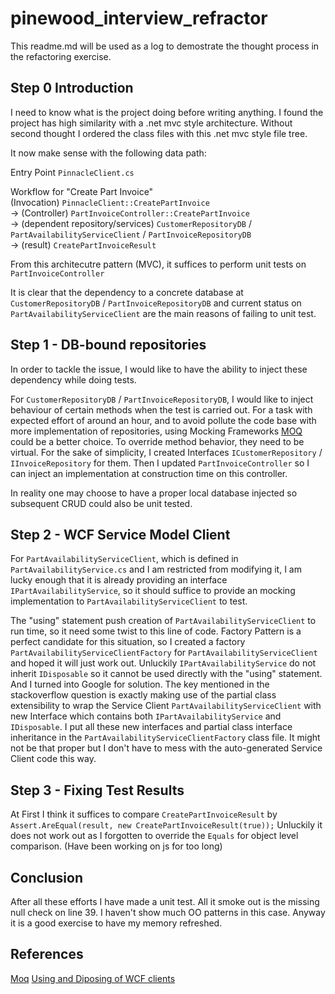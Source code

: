 # pinewood_interview_refractor
This readme.md will be used as a log to demostrate the thought process in the refactoring exercise.

## Step 0 Introduction
I need to know what is the project doing before writing anything.
I found the project has high similarity with a .net mvc style architecture.
Without second thought I ordered the class files with this .net mvc style file tree.

It now make sense with the following data path:

Entry Point `PinnacleClient.cs`

Workflow for "Create Part Invoice"  
(Invocation) `PinnacleClient::CreatePartInvoice`  
-> (Controller) `PartInvoiceController::CreatePartInvoice`  
-> (dependent repository/services) `CustomerRepositoryDB` / `PartAvailabilityServiceClient` / `PartInvoiceRepositoryDB`  
-> (result)
`CreatePartInvoiceResult`

From this architecutre pattern (MVC),
it suffices to perform unit tests on `PartInvoiceController`  

It is clear that the dependency to a concrete database at `CustomerRepositoryDB` / `PartInvoiceRepositoryDB` and current status on `PartAvailabilityServiceClient` are the main reasons of failing to unit test.

## Step 1 - DB-bound repositories
In order to tackle the issue, I would like to have the ability to inject these dependency while doing tests.

For `CustomerRepositoryDB` / `PartInvoiceRepositoryDB`, 
I would like to inject behaviour of certain methods when the test is carried out.
For a task with expected effort of around an hour, 
and to avoid pollute the code base with more implementation of repositories,
using Mocking Frameworks [MOQ](#moq) could be a better choice.
To override method behavior,
they need to be virtual.
For the sake of simplicity,
I created Interfaces `ICustomerRepository` / `IInvoiceRepository`  for them.
Then I updated `PartInvoiceController` so I can inject an implementation at construction time on this controller.  

In reality one may choose to have a proper local database injected so subsequent CRUD could also be unit tested.

## Step 2 - WCF Service Model Client
For `PartAvailabilityServiceClient`,
which is defined in `PartAvailabilityService.cs` and I am restricted from modifying it,
I am lucky enough that it is already providing an interface `IPartAvailabilityService`,
so it should suffice to provide an mocking implementation to `PartAvailabilityServiceClient` to test.

The "using" statement push creation of `PartAvailabilityServiceClient` to run time,
so it need some twist to this line of code.
Factory Pattern is a perfect candidate for this situation,
so I created a factory `PartAvailabilityServiceClientFactory` for `PartAvailabilityServiceClient` and hoped it will just work out.
Unluckily `IPartAvailabilityService` do not inherit `IDisposable` so it cannot be used directly with the "using" statement.
And I turned into Google for solution.
The key mentioned in the stackoverflow question is exactly making use of the partial class extensibility to wrap the Service Client `PartAvailabilityServiceClient` with new Interface which contains both `IPartAvailabilityService` and `IDisposable`.
I put all these new interfaces and partial class interface inheritance in the `PartAvailabilityServiceClientFactory` class file.
It might not be that proper but I don't have to mess with the auto-generated Service Client code this way.

## Step 3 - Fixing Test Results
At First I think it suffices to compare `CreatePartInvoiceResult` by `Assert.AreEqual(result, new CreatePartInvoiceResult(true));`
Unluckily it does not work out as I forgotten to override the `Equals` for object level comparison.
(Have been working on js for too long)

## Conclusion
After all these efforts I have made a unit test.
All it smoke out is the missing null check on line 39.
I haven't show much OO patterns in this case.
Anyway it is a good exercise to have my memory refreshed.

## References
[Moq](https://github.com/Moq/moq4/wiki/Quickstart)
[Using and Diposing of WCF clients](https://stackoverflow.com/questions/41962863/unit-test-service-and-mock-autogenerated-wcf-client-proxy)